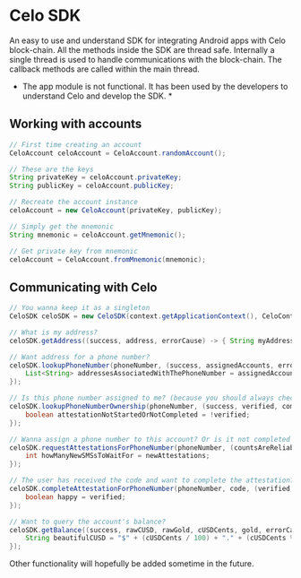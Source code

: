 # Celo SDK
An easy to use and understand SDK for integrating Android apps with Celo block-chain.
All the methods inside the SDK are thread safe. Internally a single thread is used to handle communications with the block-chain. The callback methods are called within the main thread.

* The app module is not functional. It has been used by the developers to understand Celo and develop the SDK. *

## Working with accounts
```java
// First time creating an account
CeloAccount celoAccount = CeloAccount.randomAccount();

// These are the keys
String privateKey = celoAccount.privateKey;
String publicKey = celoAccount.publicKey;

// Recreate the account instance
celoAccount = new CeloAccount(privateKey, publicKey);

// Simply get the mnemonic
String mnemonic = celoAccount.getMnemonic();

// Get private key from mnemonic
celoAccount = CeloAccount.fromMnemonic(mnemonic);
```

## Communicating with Celo
```java
// You wanna keep it as a singleton
CeloSDK celoSDK = new CeloSDK(context.getApplicationContext(), CeloContext.ALFAJORES, account);

// What is my address?
celoSDK.getAddress((success, address, errorCause) -> { String myAddress = address; });

// Want address for a phone number?
celoSDK.lookupPhoneNumber(phoneNumber, (success, assignedAccounts, errorCause) -> {
    List<String> addressesAssociatedWithThePhoneNumber = assignedAccounts;
});

// Is this phone number assigned to me? (because you should always check. User can unassigned.)
celoSDK.lookupPhoneNumberOwnership(phoneNumber, (success, verified, completedAttestations, totalAttestations, remainingAttestations, errorCause) -> {
    boolean attestationNotStartedOrNotCompleted = !verified;
});

// Wanna assign a phone number to this account? Or is it not completed yet?
celoSDK.requestAttestationsForPhoneNumber(phoneNumber, (countsAreReliable, newAttestations, totalAttestations, completedAttestations, errorCause) -> {
    int howManyNewSMSsToWaitFor = newAttestations;
});

// The user has received the code and want to complete the attestation? (the code can be a URL or an 8-digit number)
celoSDK.completeAttestationForPhoneNumber(phoneNumber, code, (verified, completed, total, remaining, errorCause) -> {
    boolean happy = verified;
});

// Want to query the account's balance?
celoSDK.getBalance((success, rawCUSD, rawGold, cUSDCents, gold, errorCause) -> {
    String beautifulCUSD = "$" + (cUSDCents / 100) + "." + (cUSDCents % 100);
});
```

Other functionality will hopefully be added sometime in the future.
